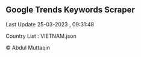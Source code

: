 

## Google Trends Keywords Scraper 
 
Last Update 25-03-2023 , 09:31:48

Country List :
VIETNAM.json



© Abdul Muttaqin 
